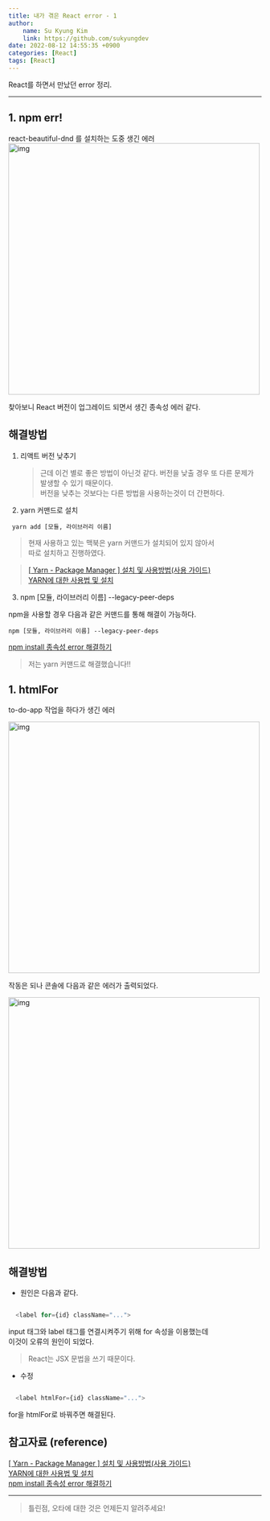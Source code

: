 ```yaml
---
title: 내가 겪은 React error - 1
author:
    name: Su Kyung Kim
    link: https://github.com/sukyungdev
date: 2022-08-12 14:55:35 +0900
categories: [React]
tags: [React]
---
```


React를 하면서 만났던 error 정리.

---

## 1. npm err!

react-beautiful-dnd 를 설치하는 도중 생긴 에러  
<img src="https://user-images.githubusercontent.com/96860670/184381213-c370b9db-2ac4-442b-9890-61a2be8e92dc.png" width="500px" alt="img" />

찾아보니 React 버전이 업그레이드 되면서 생긴 종속성 에러 같다.

## 해결방법

1. 리액트 버전 낮추기

    > 근데 이건 별로 좋은 방법이 아닌것 같다. 버전을 낮출 경우 또 다른 문제가  
    >  발생할 수 있기 때문이다.  
    > 버전을 낮추는 것보다는 다른 방법을 사용하는것이 더 간편하다.

2. yarn 커맨드로 설치

```
 yarn add [모듈, 라이브러리 이름]
```

> 현재 사용하고 있는 맥북은 yarn 커맨드가 설치되어 있지 않아서  
> 따로 설치하고 진행하였다.

> [[ Yarn - Package Manager ] 설치 및 사용방법(사용 가이드)](https://www.biew.co.kr/entry/Yarn-Package-Manager-%EC%84%A4%EC%B9%98-%EB%B0%8F-%EC%82%AC%EC%9A%A9%EB%B0%A9%EB%B2%95%EC%82%AC%EC%9A%A9-%EA%B0%80%EC%9D%B4%EB%93%9C)  
> [YARN에 대한 사용법 및 설치](https://velog.io/@ddusi/Linux-4)

3. npm [모듈, 라이브러리 이름] --legacy-peer-deps

npm을 사용할 경우 다음과 같은 커맨드를 통해 해결이 가능하다.

```
npm [모듈, 라이브러리 이름] --legacy-peer-deps
```

[npm install 종속성 error 해결하기](https://velog.io/@popawaw/npm-install-%EC%A2%85%EC%86%8D%EC%84%B1-error-%ED%95%B4%EA%B2%B0%ED%95%98%EA%B8%B0)

> 저는 yarn 커맨드로 해결했습니다!!

## 1. htmlFor

to-do-app 작업을 하다가 생긴 에러

<img src="https://user-images.githubusercontent.com/96860670/184381331-fe4120f3-e0d8-46fb-97b7-609916cc0813.png" width="500px" alt="img" />

작동은 되나 콘솔에 다음과 같은 에러가 출력되었다.

<img src="https://user-images.githubusercontent.com/96860670/184381479-92880b09-23cc-4a26-81c9-ad2e23fb3016.png" width="500px" alt="img" />

## 해결방법

-   원인은 다음과 같다.

```javascript

  <label for={id} className="...">

```

input 태그와 label 태그를 연결시켜주기 위해 for 속성을 이용했는데  
이것이 오류의 원인이 되었다.

> React는 JSX 문법을 쓰기 때문이다.

-   수정

```javascript

  <label htmlFor={id} className="...">

```

for을 htmlFor로 바꿔주면 해결된다.

## 참고자료 (reference)

[[ Yarn - Package Manager ] 설치 및 사용방법(사용 가이드)](https://www.biew.co.kr/entry/Yarn-Package-Manager-%EC%84%A4%EC%B9%98-%EB%B0%8F-%EC%82%AC%EC%9A%A9%EB%B0%A9%EB%B2%95%EC%82%AC%EC%9A%A9-%EA%B0%80%EC%9D%B4%EB%93%9C)  
[YARN에 대한 사용법 및 설치](https://velog.io/@ddusi/Linux-4)  
[npm install 종속성 error 해결하기](https://velog.io/@popawaw/npm-install-%EC%A2%85%EC%86%8D%EC%84%B1-error-%ED%95%B4%EA%B2%B0%ED%95%98%EA%B8%B0)

---

> 틀린점, 오타에 대한 것은 언제든지 알려주세요!
